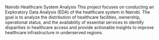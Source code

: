 Nairobi Healthcare System Analysis
  This project focuses on conducting an Exploratory Data Analysis (EDA) of the healthcare system in Nairobi. The goal is to analyze the distribution of healthcare facilities, ownership, operational status, and the availability of essential services to identify disparities in healthcare access and provide actionable insights to improve healthcare infrastructure in underserved regions.
